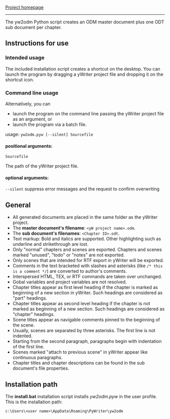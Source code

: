 [Project homepage](https://peter88213.github.io/yw2odm)

------------------------------------------------------------------

The yw2odm Python script creates an ODM master document plus one ODT sub document per chapter.

## Instructions for use

### Intended usage

The included installation script creates a shortcut on the desktop. You can launch the program by dragging a yWriter project file and dropping it on the shortcut icon. 

### Command line usage

Alternatively, you can

- launch the program on the command line passing the yWriter project file as an argument, or
- launch the program via a batch file.

usage: `yw2odm.pyw [--silent] Sourcefile`

#### positional arguments:

`Sourcefile` 

The path of the yWriter project file.

#### optional arguments:

`--silent`  suppress error messages and the request to confirm overwriting


## General

-   All generated documents are placed in the same folder as the yWriter project.
-   The **master document's filename**: `<yW project name>.odm`.
-   The **sub document's filenames**: `<Chapter ID>.odt`.
-   Text markup: Bold and italics are supported. Other highlighting such
    as underline and strikethrough are lost.
-   Only "normal" chapters and scenes are exported. Chapters and
    scenes marked "unused", "todo" or "notes" are not exported.
-   Only scenes that are intended for RTF export in yWriter will be
    exported.
-   Comments in the text bracketed with slashes and asterisks (like
    `/* this is a comment */`) are converted to author's comments.
-   Interspersed HTML, TEX, or RTF commands are taken over unchanged.
-   Gobal variables and project variables are not resolved.
-   Chapter titles appear as first level heading if the chapter is
    marked as beginning of a new section in yWriter. Such headings are
    considered as "part" headings.
-   Chapter titles appear as second level heading if the chapter is not
    marked as beginning of a new section. Such headings are considered
    as "chapter" headings.
-   Scene titles appear as navigable comments pinned to the beginning of
    the scene.
-   Usually, scenes are separated by three asterisks. The first line is not
    indented.
-   Starting from the second paragraph, paragraphs begin with
    indentation of the first line.
-   Scenes marked "attach to previous scene" in yWriter appear like
    continuous paragraphs.
-   Chapter titles and chapter descriptions can be found in the sub document's
    file properties.

## Installation path

The **install.bat** installation script installs *yw2odm.pyw* in the user profile. This is the installation path: 

`c:\Users\<user name>\AppData\Roaming\PyWriter\yw2odm`
    